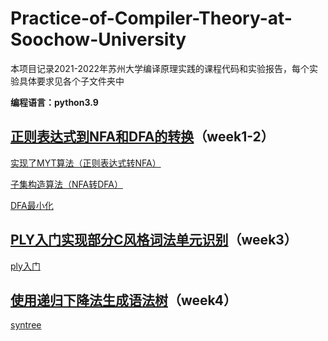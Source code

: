# Practice-of-Compiler-Theory-at-Soochow-University

本项目记录2021-2022年苏州大学编译原理实践的课程代码和实验报告，每个实验具体要求见各个子文件夹中

**编程语言：python3.9**

## [正则表达式到NFA和DFA的转换](https://github.com/wujialongml/Practice-of-Compiler-Theory-at-Soochow-University/tree/master/re2nfa2dfa2mindfa)（week1-2）

[实现了MYT算法（正则表达式转NFA）](https://github.com/wujialongml/Practice-of-Compiler-Theory-at-Soochow-University/tree/master/re2nfa2dfa2mindfa/re2nfa2dfa2mindfa/regex2nfa)

[子集构造算法（NFA转DFA）](https://github.com/wujialongml/Practice-of-Compiler-Theory-at-Soochow-University/tree/master/re2nfa2dfa2mindfa/re2nfa2dfa2mindfa/nfa2dfa)

[DFA最小化](https://github.com/wujialongml/Practice-of-Compiler-Theory-at-Soochow-University/tree/master/re2nfa2dfa2mindfa/re2nfa2dfa2mindfa/mindfa)

## [PLY入门实现部分C风格词法单元识别](https://github.com/wujialongml/Practice-of-Compiler-Theory-at-Soochow-University/tree/master/ply)（week3）

[ply入门](https://github.com/wujialongml/Practice-of-Compiler-Theory-at-Soochow-University/tree/master/ply/ply)

## [使用递归下降法生成语法树](https://github.com/wujialongml/Practice-of-Compiler-Theory-at-Soochow-University/tree/master/syntree)（week4）

[syntree](https://github.com/wujialongml/Practice-of-Compiler-Theory-at-Soochow-University/tree/master/syntree/syntree)

